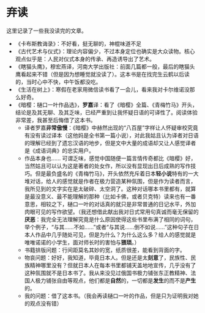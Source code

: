 # 弃读
这里记录了一些我没读完的文章。


- 《卡布斯教诲录》：不好看，挺无聊的，神棍味道不足
- 《古代艺术与仪式》：理论内容偏少，不过本身定位也确实是大众读物。核心观点似乎是：人民对仪式本身的传承、再造诱导出了艺术。
- 《瞎猫头鹰》，穆宏燕译，河南大学出版社：前面几篇都一般，最后的瞎猫头鹰看起来不错（但是因为想睡觉就没读了）。这本书是在找完生云鹤以后读的，当时心中不快，中午饭都没吃。
- 《生活在树上》：寒假在老家用微信读书看了一会儿，看来我对卡尔维诺没那么好奇。
- 《暗樱：樋口一叶作品选》，**罗嘉**译：看了《暗樱》全篇、《青梅竹马》开头，结论是及其无聊、及其乏味，已经严重到让我怀疑日语的可译性了。阅读体验非常差，我甚至后悔借了这本书。
  - 译者罗嘉**非常傲慢**：《暗樱》中赫然出现的“八百屋”字样让人怀疑审校究竟有没有读过译本（这他妈是全书第一篇小说），对此我姑且认为译者对日语的理解已经到了遗忘汉语的地步，但是文中大量的成语却又让人感觉译者是《成语词典》的忠实用户。
  - 作品本身也…… 可谓乏味，感觉中国随便一篇言情传奇都比《暗樱》好，当然姑且可以认为这是著者的处女作，所以没有显现出日后成熟的写作技巧。但是最负盛名的《青梅竹马》，开头依然充斥着日本**轻小说**特有的一大堆对话，给人的感觉就是作者在极力营造某种氛围，但是作为读者而言，我所见到的文字实在是太破碎、太空洞了。这种对话哪本书里都有，就算是最没意义、最不能理解的那种（比如卡佛，或者贝克特）读来也有一番意思，相较之下，樋口一叶的对话真的就只是非常普通的日记水平，外加肉眼可见的写作欲望。（我还想借此献出我对日式常用句真诚而毫无保留的**厌恶**：我完全无法理解究竟是什么原因使得这些书里布满了相同的词句，举个例子，“与其……不如……”或者“与其说……倒不如说……”这种句子在日本人作品中几乎随处可见，但是为什么？为什么这么多？给人的感觉就是唯唯诺诺的小学生，面对师长时的害怕与**猥琐**。）
  - 书籍排版问题：行间距莫名其妙的宽，纸质很差，能看到背面的字。
  - 物哀问题：好好，我知道，毕竟日本人。但是还是太**刻意**了，民族性、民族精神哪里没有？但就日本人在每本书里都铺天盖地地宣传，几乎没有了这种氛围就不是日本书了。我从来没见过俄国书极力铺张东正教精神、法国人极力铺张自由等观点，他们都是**自然**的，一切都是**发生**的而不是**产生**的。
  - 我的问题：借了这本书。（我会再读樋口一叶的作品，但是只为证明我对她的观点没有错）

